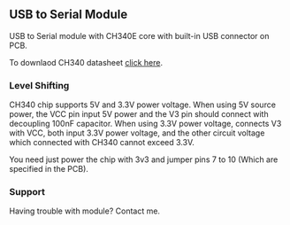 ## USB to Serial Module

USB to Serial module with CH340E core with built-in USB connector on PCB.

To downlaod CH340 datasheet [click here](https://github.com/farhad3113/usb_to_serial/blob/master/CH340.pdf).

### Level Shifting

CH340 chip supports 5V and 3.3V power voltage. When using 5V source power, the VCC pin input 5V
power and the V3 pin should connect with decoupling 100nF capacitor. When using 3.3V power voltage,
connects V3 with VCC, both input 3.3V power voltage, and the other circuit voltage which connected with
CH340 cannot exceed 3.3V.

You need just power the chip with 3v3 and jumper pins 7 to 10 (Which are specified in the PCB). 


### Support

Having trouble with module? Contact me.
